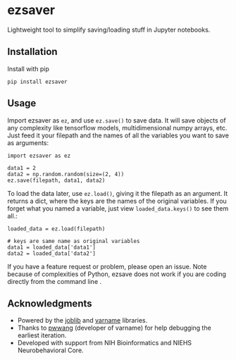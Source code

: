 # ezsaver
Lightweight tool to simplify saving/loading stuff in Jupyter notebooks.

## Installation
Install with pip

    pip install ezsaver

## Usage
Import ezsaver as `ez`, and use `ez.save()` to save data. It will save objects of any complexity like tensorflow models, multidimensional numpy arrays, etc. Just feed it your filepath and the names of all the variables you want to save as arguments:

    import ezsaver as ez

    data1 = 2
    data2 = np.random.random(size=(2, 4))
    ez.save(filepath, data1, data2)

To load the data later, use `ez.load()`, giving it the filepath as an argument. It returns a dict, where the keys are the names of the original variables. If you forget what you named a variable, just view `loaded_data.keys()` to see them all.:

    loaded_data = ez.load(filepath)

    # keys are same name as original variables
    data1 = loaded_data['data1']
    data2 = loaded_data['data2']

If you have a feature request or problem, please open an issue. Note because of complexities of Python, ezsave does not work if you are coding directly from the command line .

## Acknowledgments
- Powered by the [joblib](https://github.com/joblib/joblib) and [varname](https://github.com/pwwang/python-varname) libraries.
- Thanks to [pwwang](https://github.com/pwwang) (developer of varname) for help debugging the earliest iteration.
- Developed with support from NIH Bioinformatics and NIEHS Neurobehavioral Core.
